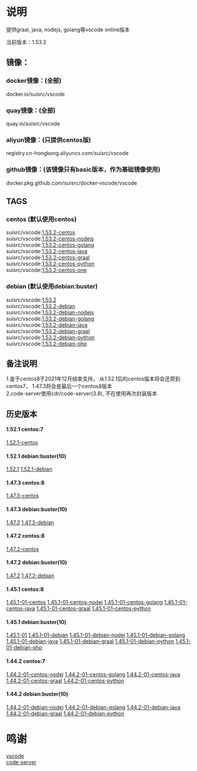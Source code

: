 # 说明

提供graal, java, nodejs, golang等vscode online版本  

当前版本：1.53.2  

## 镜像：

### docker镜像：(全部)  
docker.io/suisrc/vscode  

### quay镜像：(全部)
quay.io/suisrc/vscode  

### aliyun镜像：(只提供centos版)
registry.cn-hongkong.aliyuncs.com/suisrc/vscode  

### github镜像：(该镜像只有basic版本，作为基础镜像使用)  
docker.pkg.github.com/suisrc/docker-vscode/vscode  

## TAGS

### centos (默认使用centos)
suisrc/vscode:[1.53.2-centos](https://github.com/suisrc/docker-vscode/tree/dev-vscode)  
suisrc/vscode:[1.53.2-centos-nodejs](https://github.com/suisrc/docker-vscode/tree/dev-nodejs)  
suisrc/vscode:[1.53.2-centos-golang](https://github.com/suisrc/docker-vscode/tree/dev-golang)  
suisrc/vscode:[1.53.2-centos-java](https://github.com/suisrc/docker-vscode/tree/dev-java)  
suisrc/vscode:[1.53.2-centos-graal](https://github.com/suisrc/docker-vscode/tree/dev-graal)  
suisrc/vscode:[1.53.2-centos-python](https://github.com/suisrc/docker-vscode/tree/dev-python)  
suisrc/vscode:[1.53.2-centos-one](https://github.com/suisrc/docker-vscode/tree/dev-one)  
  

### debian (默认使用debian:buster)
suisrc/vscode:[1.53.2](https://github.com/suisrc/docker-vscode/tree/dev-vscode)  
suisrc/vscode:[1.53.2-debian](https://github.com/suisrc/docker-vscode/tree/dev-vscode)  
suisrc/vscode:[1.53.2-debian-nodejs](https://github.com/suisrc/docker-vscode/tree/dev-nodejs)  
suisrc/vscode:[1.53.2-debian-golang](https://github.com/suisrc/docker-vscode/tree/dev-golang)  
suisrc/vscode:[1.53.2-debian-java](https://github.com/suisrc/docker-vscode/tree/dev-java)  
suisrc/vscode:[1.53.2-debian-graal](https://github.com/suisrc/docker-vscode/tree/dev-graal)  
suisrc/vscode:[1.53.2-debian-python](https://github.com/suisrc/docker-vscode/tree/dev-python)  
suisrc/vscode:[1.53.2-debian-php](https://github.com/suisrc/docker-vscode/tree/dev-php)  
  
## 备注说明
1.鉴于centos8于2021年12月结束支持， 从1.52.1后的centos版本将会还原到centos7， 1.47.3将会是最后一个centos8版本  
2.code-server使用cdr/code-server(3.8), 不在使用再次封装版本  
  
## 历史版本

#### 1.52.1 centos:7
[1.52.1-centos](https://hub.docker.com/r/suisrc/vscode/tags)
  

#### 1.52.1 debian:buster(10)
[1.52.1](https://hub.docker.com/r/suisrc/vscode/tags)
[1.52.1-debian](https://hub.docker.com/r/suisrc/vscode/tags)

#### 1.47.3 centos:8
[1.47.3-centos](https://hub.docker.com/r/suisrc/vscode/tags)
  

#### 1.47.3 debian:buster(10)
[1.47.3](https://hub.docker.com/r/suisrc/vscode/tags)
[1.47.3-debian](https://hub.docker.com/r/suisrc/vscode/tags)
  

#### 1.47.2 centos:8
[1.47.2-centos](https://hub.docker.com/r/suisrc/vscode/tags)
  

#### 1.47.2 debian:buster(10)
[1.47.2](https://hub.docker.com/r/suisrc/vscode/tags)
[1.47.2-debian](https://hub.docker.com/r/suisrc/vscode/tags)
  

#### 1.45.1 centos:8
[1.45.1-01-centos](https://hub.docker.com/r/suisrc/vscode/tags)
[1.45.1-01-centos-nodej](https://hub.docker.com/r/suisrc/vscode/tags)
[1.45.1-01-centos-golang](https://hub.docker.com/r/suisrc/vscode/tags)
[1.45.1-01-centos-java](https://hub.docker.com/r/suisrc/vscode/tags)
[1.45.1-01-centos-graal](https://hub.docker.com/r/suisrc/vscode/tags)
[1.45.1-01-centos-python](https://hub.docker.com/r/suisrc/vscode/tags)
  

#### 1.45.1 debian:buster(10)
[1.45.1-01](https://hub.docker.com/r/suisrc/vscode/tags)
[1.45.1-01-debian](https://hub.docker.com/r/suisrc/vscode/tags)
[1.45.1-01-debian-nodej](https://hub.docker.com/r/suisrc/vscode/tags)
[1.45.1-01-debian-golang](https://hub.docker.com/r/suisrc/vscode/tags)
[1.45.1-01-debian-java](https://hub.docker.com/r/suisrc/vscode/tags)
[1.45.1-01-debian-graal](https://hub.docker.com/r/suisrc/vscode/tags)
[1.45.1-01-debian-python](https://hub.docker.com/r/suisrc/vscode/tags)
[1.45.1-01-debian-php](https://hub.docker.com/r/suisrc/vscode/tags)
  

#### 1.44.2 centos:7
[1.44.2-01-centos-nodej](https://hub.docker.com/r/suisrc/vscode/tags)
[1.44.2-01-centos-golang](https://hub.docker.com/r/suisrc/vscode/tags)
[1.44.2-01-centos-java](https://hub.docker.com/r/suisrc/vscode/tags)
[1.44.2-01-centos-graal](https://hub.docker.com/r/suisrc/vscode/tags)
[1.44.2-01-centos-python](https://hub.docker.com/r/suisrc/vscode/tags)
  

#### 1.44.2 debian:buster(10)
[1.44.2-01-debian-nodej](https://hub.docker.com/r/suisrc/vscode/tags)
[1.44.2-01-debian-golang](https://hub.docker.com/r/suisrc/vscode/tags)
[1.44.2-01-debian-java](https://hub.docker.com/r/suisrc/vscode/tags)
[1.44.2-01-debian-graal](https://hub.docker.com/r/suisrc/vscode/tags)
[1.44.2-01-debian-python](https://hub.docker.com/r/suisrc/vscode/tags)
  
  
# 鸣谢
[vscode](https://github.com/microsoft/vscode/releases)  
[code-server](https://github.com/cdr/code-server/releases)  